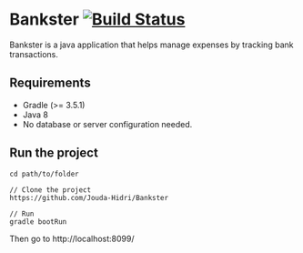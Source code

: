 # Bankster [![Build Status](https://travis-ci.org/Jouda-Hidri/Bankster.svg?branch=master)](https://travis-ci.org/Jouda-Hidri/Bankster)

Bankster is a java application that helps manage expenses by tracking bank transactions.

## Requirements
* Gradle (>= 3.5.1)
* Java 8
* No database or server configuration needed.

## Run the project

````
cd path/to/folder

// Clone the project
https://github.com/Jouda-Hidri/Bankster

// Run
gradle bootRun
````

Then go to http://localhost:8099/


